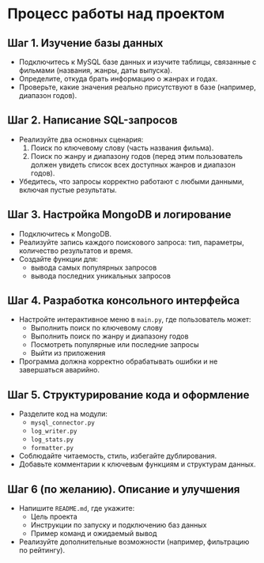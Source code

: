  # Процесс работы над проектом

## Шаг 1. Изучение базы данных  
- Подключитесь к MySQL базе данных и изучите таблицы, связанные с фильмами (названия, жанры, даты выпуска).  
- Определите, откуда брать информацию о жанрах и годах.  
- Проверьте, какие значения реально присутствуют в базе (например, диапазон годов).  

## Шаг 2. Написание SQL-запросов  
- Реализуйте два основных сценария:  
  1. Поиск по ключевому слову (часть названия фильма).  
  2. Поиск по жанру и диапазону годов (перед этим пользователь должен увидеть список всех доступных жанров и диапазон годов).  
- Убедитесь, что запросы корректно работают с любыми данными, включая пустые результаты.  

## Шаг 3. Настройка MongoDB и логирование  
- Подключитесь к MongoDB.  
- Реализуйте запись каждого поискового запроса: тип, параметры, количество результатов и время.  
- Создайте функции для:  
  - вывода самых популярных запросов  
  - вывода последних уникальных запросов  

## Шаг 4. Разработка консольного интерфейса  
- Настройте интерактивное меню в `main.py`, где пользователь может:  
  - Выполнить поиск по ключевому слову  
  - Выполнить поиск по жанру и диапазону годов  
  - Посмотреть популярные или последние запросы  
  - Выйти из приложения  
- Программа должна корректно обрабатывать ошибки и не завершаться аварийно.  

## Шаг 5. Структурирование кода и оформление  
- Разделите код на модули:  
  - `mysql_connector.py`  
  - `log_writer.py`  
  - `log_stats.py`  
  - `formatter.py`  
- Соблюдайте читаемость, стиль, избегайте дублирования.  
- Добавьте комментарии к ключевым функциям и структурам данных.  

## Шаг 6 (по желанию). Описание и улучшения  
- Напишите `README.md`, где укажите:  
  - Цель проекта  
  - Инструкции по запуску и подключению баз данных  
  - Пример команд и ожидаемый вывод  
- Реализуйте дополнительные возможности (например, фильтрацию по рейтингу).  
